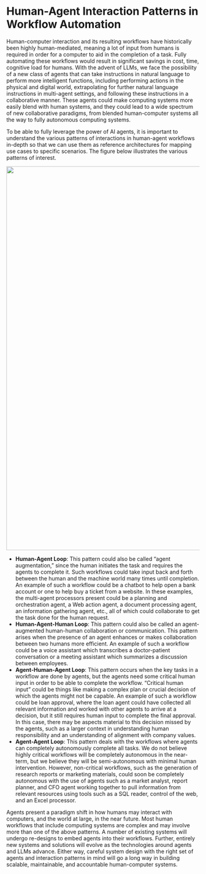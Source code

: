 # Human-Agent Interaction Patterns in Workflow Automation

Human-computer interaction and its resulting workflows have historically been highly human-mediated, meaning a lot of input from humans is required in order for a computer to aid in the completion of a task. Fully automating these workflows would result in significant savings in cost, time, cognitive load for humans. With the advent of LLMs, we face the possibility of a new class of agents that can take instructions in natural language to perform more intelligent functions, including performing actions in the physical and digital world, extrapolating for further natural language instructions in multi-agent settings, and following these instructions in a collaborative manner. These agents could make computing systems more easily blend with human systems, and they could lead to a wide spectrum of new collaborative paradigms, from blended human-computer systems all the way to fully autonomous computing systems.

To be able to fully leverage the power of AI agents, it is important to understand the various patterns of interactions in human-agent workflows in-depth so that we can use them as reference architectures for mapping use cases to specific scenarios. The figure below illustrates the various patterns of interest.

<img src="https://github.com/EmergenceAI/EmergenceAI.github.io/blob/main/_posts/_images/auto.png" width="1000">

* **Human-Agent Loop**: This pattern could also be called “agent augmentation,” since the human initiates the task and requires the agents to complete it. Such workflows could take input back and forth between the human and the machine world many times until completion. An example of such a workflow could be a chatbot to help open a bank account or one to help buy a ticket from a website. In these examples, the multi-agent processors present could be a planning and orchestration agent, a Web action agent, a document processing agent, an information gathering agent, etc., all of which could collaborate to get the task done for the human request.
* **Human-Agent-Human Loop**: This pattern could also be called an agent-augmented human-human collaboration or communication. This pattern arises when the presence of an agent enhances or makes collaboration between two humans more efficient. An example of such a workflow could be a voice assistant which transcribes a doctor-patient conversation or a meeting assistant which summarizes a discussion between employees.
* **Agent-Human-Agent Loop**: This pattern occurs when the key tasks in a workflow are done by agents, but the agents need some critical human input in order to be able to complete the workflow. “Critical human input” could be things like making a complex plan or crucial decision of which the agents might not be capable. An example of such a workflow could be loan approval, where the loan agent could have collected all relevant information and worked with other agents to arrive at a decision, but it still requires human input to complete the final approval. In this case, there may be aspects material to this decision missed by the agents, such as a larger context in understanding human responsibility and an understanding of alignment with company values.
* **Agent-Agent Loop**: This pattern deals with the workflows where agents can completely autonomously complete all tasks. We do not believe highly critical workflows will be completely autonomous in the near-term, but we believe they will be semi-autonomous with minimal human intervention. However, non-critical workflows, such as the generation of research reports or marketing materials, could soon be completely autonomous with the use of agents such as a market analyst, report planner, and CFO agent working together to pull information from relevant resources using tools such as a SQL reader, control of the web, and an Excel processor.

Agents present a paradigm shift in how humans may interact with computers, and the world at large, in the near future. Most human workflows that include computing systems are complex and may involve more than one of the above patterns. A number of existing systems will undergo re-designs to embed agents into their workflows. Further, entirely new systems and solutions will evolve as the technologies around agents and LLMs advance. Either way, careful system design with the right set of agents and interaction patterns in mind will go a long way in building scalable, maintainable, and accountable human-computer systems.
